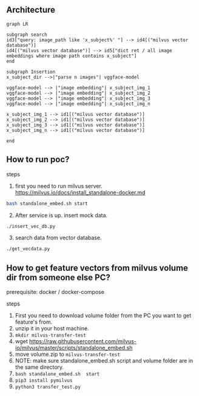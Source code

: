 ## Architecture

```mermaid
graph LR

subgraph search
id3["query: image_path like 'x_subject%' "] --> id4[("milvus vector database")]
id4[("milvus vector database")] --> id5["dict ret / all image embeddings where image path contains x_subject"]
end

subgraph Insertion
x_subject_dir -->|"parse n images"| vggface-model

vggface-model --> |"image embedding"| x_subject_img_1
vggface-model --> |"image embedding"| x_subject_img_2
vggface-model --> |"image embedding"| x_subject_img_3
vggface-model --> |"image embedding"| x_subject_img_n

x_subject_img_1 --> id1[("milvus vector database")]
x_subject_img_2 --> id1[("milvus vector database")]
x_subject_img_3 --> id1[("milvus vector database")]
x_subject_img_n --> id1[("milvus vector database")]

end
```

## How to run poc?
steps

1. first you need to run milvus server. https://milvus.io/docs/install_standalone-docker.md
```bash
bash standalone_embed.sh start
```
2. After service is up. insert mock data.
```bash
./insert_vec_db.py
```
3. search data from vector database.
```bash
./get_vecdata.py
```

## How to get feature vectors from milvus volume dir from someone else PC?
prerequisite: docker / docker-compose
 
steps
 
1. First you need to download volume folder from the PC you want to get feature's from.
2. unzip it in your host machine.
3. `mkdir milvus-transfer-test`
4. wget https://raw.githubusercontent.com/milvus-io/milvus/master/scripts/standalone_embed.sh
5. move volume.zip to  `milvus-transfer-test`
6. NOTE: make sure standalone_embed.sh script and volume folder are in the same directory.
7. `bash standalone_embed.sh  start`
8. `pip3 install pymilvus`
9. `python3 transfer_test.py`
